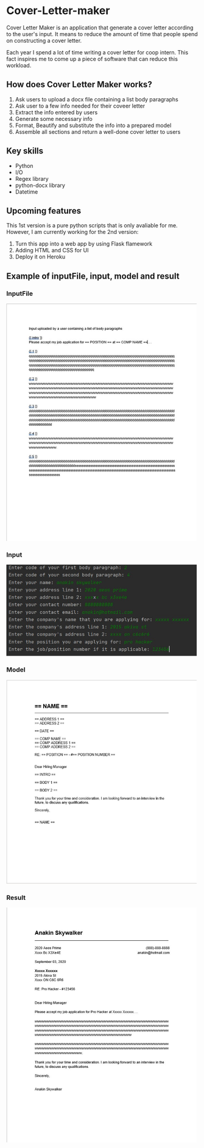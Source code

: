 # Cover-Letter-maker
Cover Letter Maker is an application that generate a cover letter according to the user's input. It means to reduce the amount of time that people spend on constructing a cover letter.

Each year I spend a lot of time writing a cover letter for coop intern. This fact inspires me to come up a piece of software that can reduce this workload.


## How does Cover Letter Maker works?
1. Ask users to upload a docx file containing a list body paragraphs
2. Ask user to a few info needed for their coveer letter
3. Extract the info entered by users 
4. Generate some necessary info
5. Format, Beautify and substitute the info into a prepared model
6. Assemble all sections and return a well-done cover letter to users

## Key skills      
* Python
* I/O
* Regex library
* python-docx library
* Datetime

## Upcoming features
This 1st version is a pure python scripts that is only avaliable for me. However, I am currently working for the 2nd version:
1. Turn this app into a web app by using Flask flamework
2. Adding HTML and CSS for UI
3. Deploy it on Heroku 

## Example of inputFile, input, model and result

### InputFile
<img src="images/docxInput.jpg" width=500>
 
### Input
<img src="images/input.jpg" width=500>

### Model
<img src="images/model.jpg" width=500>

### Result
<img src="images/result.jpg" width=500> 
